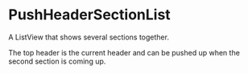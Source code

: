 PushHeaderSectionList
=====================

A ListView that shows several sections together.

The top header is the current header and can be pushed up when the second section is coming up.
